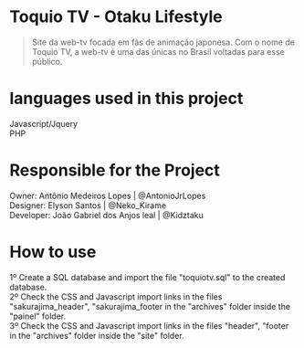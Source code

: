 # Toquio TV - Otaku Lifestyle
>Site da web-tv focada em fãs de animação japonesa. Com o nome de Toquio TV, a web-tv é uma das únicas no Brasil voltadas para esse público.

# languages used in this project
Javascript/Jquery<br>
PHP

# Responsible for the Project
Owner: Antônio Medeiros Lopes | @AntonioJrLopes<br>
Designer: Elyson Santos | @Neko_Kirame<br>
Developer: João Gabriel dos Anjos leal | @Kidztaku

# How to use
1º Create a SQL database and import the file "toquiotv.sql" to the created database.<br>
2º Check the CSS and Javascript import links in the files "sakurajima_header", "sakurajima_footer in the "archives" folder inside the "painel" folder.<br>
3º Check the CSS and Javascript import links in the files "header", "footer in the "archives" folder inside the "site" folder.


